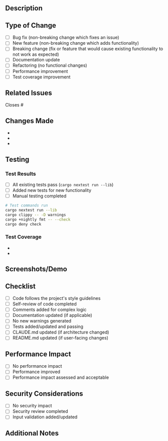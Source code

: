 ## Description

<!-- Provide a brief description of the changes in this PR -->

## Type of Change

<!-- Mark the relevant option with an "x" -->

- [ ] Bug fix (non-breaking change which fixes an issue)
- [ ] New feature (non-breaking change which adds functionality)
- [ ] Breaking change (fix or feature that would cause existing functionality to not work as expected)
- [ ] Documentation update
- [ ] Refactoring (no functional changes)
- [ ] Performance improvement
- [ ] Test coverage improvement

## Related Issues

<!-- Link related issues using #issue_number -->

Closes #

## Changes Made

<!-- List the specific changes made in this PR -->

-
-
-

## Testing

<!-- Describe the tests you ran and how to reproduce them -->

### Test Results

- [ ] All existing tests pass (`cargo nextest run --lib`)
- [ ] Added new tests for new functionality
- [ ] Manual testing completed

```bash
# Test commands run
cargo nextest run --lib
cargo clippy -- -D warnings
cargo +nightly fmt -- --check
cargo deny check
```

### Test Coverage

<!-- If applicable, describe what scenarios were tested -->

-
-

## Screenshots/Demo

<!-- If applicable, add screenshots or demo GIF showing the changes -->

## Checklist

- [ ] Code follows the project's style guidelines
- [ ] Self-review of code completed
- [ ] Comments added for complex logic
- [ ] Documentation updated (if applicable)
- [ ] No new warnings generated
- [ ] Tests added/updated and passing
- [ ] CLAUDE.md updated (if architecture changed)
- [ ] README.md updated (if user-facing changes)

## Performance Impact

<!-- Describe any performance implications -->

- [ ] No performance impact
- [ ] Performance improved
- [ ] Performance impact assessed and acceptable

## Security Considerations

<!-- Any security implications of these changes? -->

- [ ] No security impact
- [ ] Security review completed
- [ ] Input validation added/updated

## Additional Notes

<!-- Any additional information reviewers should know -->
